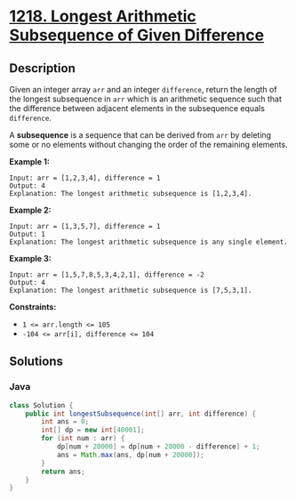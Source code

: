 # [1218. Longest Arithmetic Subsequence of Given Difference](https://leetcode-cn.com/problems/longest-arithmetic-subsequence-of-given-difference/)



## Description


Given an integer array `arr` and an integer `difference`, return the length of the longest subsequence in `arr` which is an arithmetic sequence such that the difference between adjacent elements in the subsequence equals `difference`.

A **subsequence** is a sequence that can be derived from `arr` by deleting some or no elements without changing the order of the remaining elements.

 

**Example 1:**

```
Input: arr = [1,2,3,4], difference = 1
Output: 4
Explanation: The longest arithmetic subsequence is [1,2,3,4].
```

**Example 2:**

```
Input: arr = [1,3,5,7], difference = 1
Output: 1
Explanation: The longest arithmetic subsequence is any single element.
```

**Example 3:**

```
Input: arr = [1,5,7,8,5,3,4,2,1], difference = -2
Output: 4
Explanation: The longest arithmetic subsequence is [7,5,3,1].
```

 

**Constraints:**

- `1 <= arr.length <= 105`
- `-104 <= arr[i], difference <= 104`

## Solutions

### Java

```java
class Solution {
    public int longestSubsequence(int[] arr, int difference) {
        int ans = 0;
        int[] dp = new int[40001];
        for (int num : arr) {
            dp[num + 20000] = dp[num + 20000 - difference] + 1; 
            ans = Math.max(ans, dp[num + 20000]);
        }
        return ans;
    }
}
```

